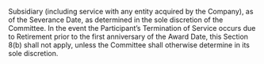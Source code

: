 Subsidiary  (including  service  with  any  entity  acquired  by  the  Company),  as  of  the  Severance  Date,  as
determined in the sole discretion of the Committee. In the event the Participant’s Termination of Service
occurs due to Retirement prior to the first anniversary of the Award Date, this Section 8(b) shall not apply,
unless the Committee shall otherwise determine in its sole discretion.